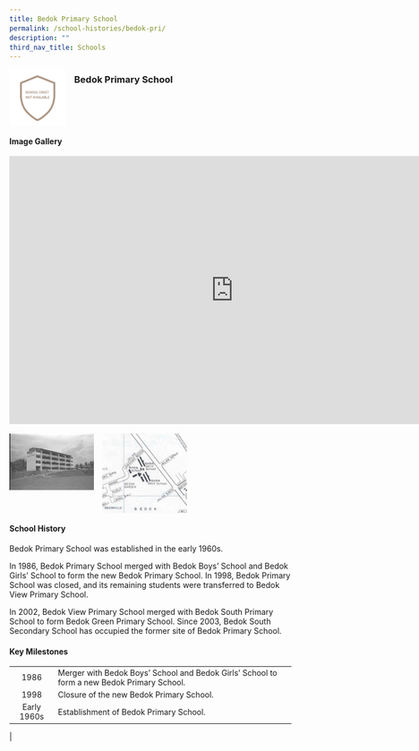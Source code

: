 ```yaml
---
title: Bedok Primary School
permalink: /school-histories/bedok-pri/
description: ""
third_nav_title: Schools
---
```

<img align="left" style="width:20%;margin-right:15px;" src="/images/bedokpri1.jpg">

### **Bedok Primary School**

<br clear="left">

#### **Image Gallery**
<iframe src="https://docs.google.com/presentation/d/e/2PACX-1vRCfUIHeRzVoc_HxpsVdsJu7tx3yAWjzUqfPFXikATDNOQ-KTGXRWP5NJRAwHX-MDi9K0_pYsjIU-SY/embed?start=false&amp;loop=true&amp;delayms=5000" frameborder="0" width="800" height="479" allowfullscreen="true"></iframe>
<p><a href="/images/bedokpri2.jpg">  
<img align="left" style="width:30%;margin-right:15px;" src="/images/bedokpri2.jpg">
</a></p>

<p><a href="/images/bedokpri3.jpg">  
<img align="left" style="width:30%;margin-right:15px;" src="/images/bedokpri3.jpg">
</a></p>

<br clear="left">

#### **School History**
Bedok Primary School was established in the early 1960s.  
  
In 1986, Bedok Primary School merged with Bedok Boys’ School and Bedok Girls’ School to form the new Bedok Primary School. In 1998, Bedok Primary School was closed, and its remaining students were transferred to Bedok View Primary School.  
  
In 2002, Bedok View Primary School merged with Bedok South Primary School to form Bedok Green Primary School. Since 2003, Bedok South Secondary School has occupied the former site of Bedok Primary School.

#### **Key Milestones**

|  |  |
|:---:|---|
| 1986 | Merger with Bedok Boys’ School and Bedok Girls’ School to form a new Bedok Primary School. |
| 1998 | Closure of the new Bedok Primary School. |
| Early 1960s | Establishment of Bedok Primary School. |
|

